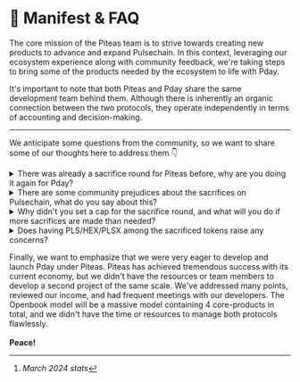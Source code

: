 # 💬 Manifest & FAQ

The core mission of the Piteas team is to strive towards creating new products to advance and expand Pulsechain. In this context, leveraging our ecosystem experience along with community feedback, we're taking steps to bring some of the products needed by the ecosystem to life with Pday.

It's important to note that both Piteas and Pday share the same development team behind them. Although there is inherently an organic connection between the two protocols, they operate independently in terms of accounting and decision-making.

***

We anticipate some questions from the community, so we want to share some of our thoughts here to address them 👇

<details>

<summary>There was already a sacrifice round for Piteas before, why are you doing it again for Pday?</summary>

As mentioned, each protocol will have its own accounting, so we believe it's necessary to evaluate each process separately. However, let's delve a bit deeper to address any lingering questions.

This isn't a meme or hyped protocol; we're building an economy. There will be an intensive development process lasting 4-6 months, and it needs to be financed.

The community has seen what we've built with Piteas with a small budget, and we receive praise for it frequently. It's clear that this time we need a bigger budget because we're hiring new talent. So far, we've agreed to contracts with 2 back-end devs, 1 front-end dev, 1 server-side dev and a computer scientist for consultancy in the AI phase. As you can imagine, the annual salaries of these individuals are high. Remember that 1inch has a core team of \~15 people and over 70 contributors; as Piteas, we've produced a product of that level with a team of 4. We'll go through a similar process for the new project. Having talented and not overly greedy developers is crucial.

</details>

<details>

<summary>There are some community prejudices about the sacrifices on Pulsechain, what do you say about this?</summary>

We understand the community's cautious approach to this issue, but we'd like to say a few things to dispel these prejudices on our behalf.

Piteas is a non-forked, native product developed entirely by our team, considered one of the most difficult to develop in the DeFi space. Nevertheless, our team developed Piteas entirely using their own resources and launched it after completing all audits. This makes it the first project to be launched before a sacrifice on Pulsechain. During the sacrifice process, the community showed lower participation than expected (partly due to the SEC decision being around the same time), and we had a budget of \~$550K post-TGE. Additionally, we'd like to mention that the funds from the protocol treasury were also sacrificed.

Ultimately, with this limited budget, we launched PTS, and as of March 2024, we believe it's necessary to share the following data.

* The PTS token price is trading \~4.5x higher than the sac price. It could be the top-performing token among the sacrifices.
* The TVL of token liquidities from our treasury exceeds $2,400,000.
* In the 6 months post-TGE, PTS buybacks exceeding $500,000 in current value were made. These tokens were allocated for staking rewards.
* In the 7-month period, Piteas has generated approximately $720,000, surpassing the sacrifice budget, 75% of which was used for protocol developments. We currently have a significant treasury.
* Since its launch, Piteas has become the second most transaction-intensive protocol on Pulsechain. Piteas has facilitated more than 630,000[^1] swaps execution, reaching a total routed volume of $1.5B on Pulsechain.&#x20;
* Since its launch, the protocol has been generating continuous revenue, leveraging it as token utility. Undoubtedly, the protocol's revenue has had the most significant impact on the token price of PTS Token, and this trend is expected to continue.

As y'all can see from the above statistics, Piteas has made significant investments in a short period and has received increasing user numbers and protocol revenue in return. In short, while we understand and acknowledge the prejudices in the sacrifice processes; these do not apply to Piteas.

You should know that we are trying to present a similar scenario for Pday as we did for Piteas. Hopefully, we have provided an explanatory and detailed explanation for any prejudices regarding the Pday sacrifice process.

</details>

<details>

<summary>Why didn't you set a cap for the sacrifice round, and what will you do if more sacrifices are made than needed?</summary>

This was one of the main concerns of our team. However, in the final decision, we decided to forgo setting a limit on a stage we call "sacrifice." We believe in letting the community determine the value of Pday. However, we'd like to mention that we have A/B plans in place. Here's how it works:

Sacrifice assets can never be used for personal purposes outside of protocol needs and expenses! This is one of our fundamental principles, as seen in the Piteas process, and is non-negotiable. During the complex development process of Pday, there will be significant expenses, and both these expenses and the provision of liquidity during the TGE stage and afterwards will be funded using sacrifice assets. In the event of any excess assets remaining from this planning process, there are three possibilities. The first is allocating assets for liquidity and treasury. The second is funding the development process of new products belonging to the Pday protocol. The final option is to fairly payback those who participated in the sacrifice round.

Rest assured that we uphold ethical values, and if there's an excessive amount of assets that would create more responsibility than we deserve, we won't hesitate to consult with our community and sacrificers on what to do.

</details>

<details>

<summary>Does having PLS/HEX/PLSX among the sacrificed tokens raise any concerns?</summary>

Absolutely, that's correct! Like with Piteas, we have a plan to address this issue for Pday as well. To avoid creating selling pressure on HEX and Pulsechain assets, we'll pay for all development and post-development expenses of Pday with stables/others. We'll also provide ecosystem tokens along with PDAY during the liquidity generation phase to strengthen these ecosystem assets. In summary, eliminating selling pressure for ecosystem assets and convincing the community about this is one of our priorities.

</details>

Finally, we want to emphasize that we were very eager to develop and launch Pday under Piteas. Piteas has achieved tremendous success with its current economy, but we didn't have the resources or team members to develop a second project of the same scale. We've addressed many points, reviewed our income, and had frequent meetings with our developers. The Openbook model will be a massive model containing 4 core-products in total, and we didn't have the time or resources to manage both protocols flawlessly.\
\
**Peace!**

[^1]: _March 2024 stats_
